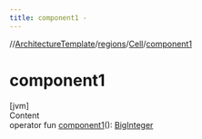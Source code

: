 ```yaml
---
title: component1 -
---
```

//[ArchitectureTemplate](../../index.md)/[regions](../index.md)/[Cell](index.md)/[component1](component1.md)



# component1  
[jvm]  
Content  
operator fun [component1](component1.md)(): [BigInteger](https://docs.oracle.com/javase/8/docs/api/java/math/BigInteger.html)  



